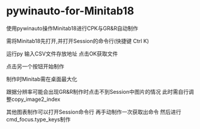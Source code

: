 ﻿# pywinauto-for-Minitab18
使用pywinauto操作Minitab18进行CPK与GR&amp;R自动制作

需将Minitab18先打开,并打开Session的命令行(快捷键 Ctrl K)

运行py 输入CSV文件存放地址 点击OK获取文件

点击另一个按钮开始制作

制作时Minitab需在桌面最大化

跟据分辨率可能会出现GR&R制作时点击不到Session中图片的情况 此时需自行调整copy_image2_index

其他图表制作可以打开Session命令行 再手动制作一次获取出命令 然后进行cmd_focus.type_keys制作

